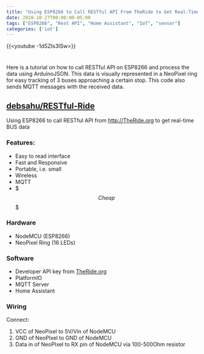 ```yaml
---
title: "Using ESP8266 to Call RESTful API From TheRide to Get Real-Time BUS Data"
date: 2018-10-27T00:00:00-05:00
tags: ["ESP8266", "Rest API", "Home Assistant", "IoT", "sensor"]
categories: ['iot']
---
```


{{<youtube -1dSZIs3ISw>}}

#

Here is a tutorial on how to call RESTful API on ESP8266 and process the data using ArduinoJSON. This data is visually represented in a NeoPixel ring for easy tracking of 3 buses approaching a certain stop. This code also sends MQTT messages with the received data.

## [debsahu/RESTful-Ride](https://github.com/debsahu/RESTful-Ride)

Using ESP8266 to call RESTful API from http://TheRide.org to get real-time BUS data

### Features:
* Easy to read interface
* Fast and Responsive
* Portable, i.e. small
* Wireless
* MQTT
* $$$ Cheap $$$

### Hardware
* NodeMCU (ESP8266)
* NeoPixel Ring (16 LEDs)

### Software
* Developer API key from [TheRide.org](http://www.theride.org/AboutUs/For-Developers/Developer-Files)
* PlatformIO
* MQTT Server
* Home Assistant

### Wiring
Connect:
1. VCC of NeoPixel to 5V/Vin of NodeMCU
2. GND of NeoPIxel to GND of NodeMCU
3. Data in of NeoPIxel to RX pin of NodeMCU via 100-500Ohm resistor
